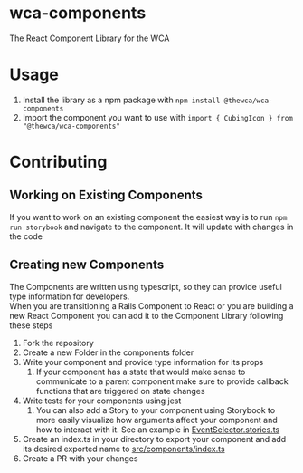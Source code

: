# wca-components
The React Component Library for the WCA

# Usage
1. Install the library as a npm package with `npm install @thewca/wca-components`
2. Import the component you want to use with `import { CubingIcon } from "@thewca/wca-components"`

# Contributing
## Working on Existing Components
If you want to work on an existing component the easiest way is to run `npm run storybook`
and navigate to the component. It will update with changes in the code
## Creating new Components
The Components are written using typescript, so they can provide useful type information for developers.   
When you are transitioning a Rails Component to React or you are building a new React Component you can add it to the Component Library following these steps
1. Fork the repository
2. Create a new Folder in the components folder
3. Write your component and provide type information for its props
   1. If your component has a state that would make sense to communicate to a parent component make sure to provide callback functions that are triggered on state changes
4. Write tests for your components using jest  
   1. You can also add a Story to your component using Storybook to more easily visualize how arguments affect your component and how to interact with it. See an example in [EventSelector.stories.ts](src%2Fcomponents%2FEventSelector%2FEventSelector.stories.ts) 
5. Create an index.ts in your directory to export your component and add its desired exported name to [src/components/index.ts](src%2Fcomponents%2Findex.ts)
6. Create a PR with your changes
